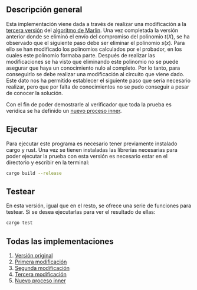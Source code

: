 ## Descripción general
Esta implementación viene dada a través de realizar una modificación a la [tercera versión](https://github.com/SaraSorianoRossa/Marlin-v3) del [algoritmo de Marlin](https://github.com/arkworks-rs/marlin). 
Una vez completada la versión anterior donde se eliminó el envío del compromiso del polinomio $t(X)$, se ha observado que el siguiente paso debe ser eliminar el polinomio $s(x)$. 
Para ello se han modificado los polinomios calculados por el probador, en los cuales este polinomio formaba parte. 
Después de realizar las modificaciones se ha visto que eliminando este polinomio no se puede asegurar que haya un conocimiento nulo al completo. Por lo tanto, para conseguirlo se debe realizar una modificación al circuito que viene dado.
Este dato nos ha permitido establecer el siguiente paso que sería necesario realizar, pero que por falta de conocimientos no se pudo conseguir a pesar de conocer la solución.

Con el fin de poder demostrarle al verificador que toda la prueba es verídica se ha definido un [nuevo proceso inner](https://github.com/SaraSorianoRossa/New-inner).

## Ejecutar
Para ejecutar este programa es necesario tener previamente instalado cargo y rust. Una vez se tienen instaladas las librerías necesarias para poder ejecutar la prueba con esta versión es necesario estar en el directorio y escribir en la terminal:
```sh
cargo build --release
```

## Testear
En esta versión, igual que en el resto, se ofrece una serie de funciones para testear. Si se desea ejecutarlas para ver el resultado de ellas:
```sh
cargo test
```

## Todas las implementaciones
1. [Versión original](https://github.com/SaraSorianoRossa/Marlin-v1)
2. [Primera modificación](https://github.com/SaraSorianoRossa/Marlin-v2)
3. [Segunda modificación](https://github.com/SaraSorianoRossa/Marlin-v3)
4. [Tercera modificación](https://github.com/SaraSorianoRossa/Marlin-v4)
5. [Nuevo proceso inner](https://github.com/SaraSorianoRossa/New-inner)
